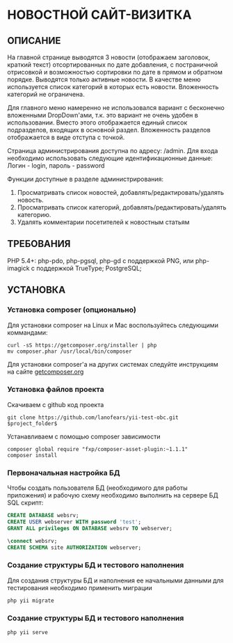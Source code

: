 НОВОСТНОЙ САЙТ-ВИЗИТКА 
======================

ОПИСАНИЕ
--------

На главной странице выводятся 3 новости (отображаем заголовок, краткий текст) отсортированных по дате добавления, с постраничной отрисовкой и возможностью сортировки по дате в прямом и обратном порядке. 
Выводятся только активные новости. В качестве меню используется список категорий в которых есть новости. Вложенность категорий не ограничена.

Для главного меню намеренно не использовался вариант с бесконечно вложенными DropDown'ами, т.к. это вариант не очень удобен в использовании.
Вместо этого отображается единый список подразделов, входящих в основной раздел. Вложенность разделов отображается в виде отступа с точкой.
 
Страница администрирования доступна по адресу: /admin. 
Для входа необходимо использовать следующие идентификационные данные:
Логин - login, пароль - password

Функции доступные в разделе администрирования:
1.  Просматривать список новостей, добавлять/редактировать/удалять новость.
2.  Просматривать список категорий, добавлять/редактировать/удалять категорию.
3.  Удалять комментарии посетителей к новостным статьям

ТРЕБОВАНИЯ
----------

PHP 5.4+: php-pdo, php-pgsql, php-gd с поддержкой PNG, или php-imagick с поддержкой TrueType; 
PostgreSQL;


УСТАНОВКА
---------

### Установка composer (опционально)

Для установки composer на Linux и Mac воспользуйтесь следующими коммандами:

~~~
curl -sS https://getcomposer.org/installer | php
mv composer.phar /usr/local/bin/composer
~~~

Для установки composer'а на других системах следуйте инструкциям на сайте [getcomposer.org](https://getcomposer.org/download/)

### Установка файлов проекта

Скачиваем с github код проекта

~~~
git clone https://github.com/lanofears/yii-test-obc.git $project_folder$
~~~

Устанавливаем с помощью composer зависимости

~~~
composer global require "fxp/composer-asset-plugin:~1.1.1"
composer install
~~~

### Первоначальная настройка БД

Чтобы создать пользователя БД (необходимого для работы приложения) и рабочую схему необходимо выполнить на сервере БД SQL скрипт:   

```sql
CREATE DATABASE websrv;
CREATE USER webserver WITH password 'test';
GRANT ALL privileges ON DATABASE websrv TO webserver;

\connect websrv;
CREATE SCHEMA site AUTHORIZATION webserver;
```

### Создание структуры БД и тестового наполнения

Для создания структуры БД и наполнения ее начальными данными для тестирования необходимо применить миграции

~~~
php yii migrate
~~~


### Создание структуры БД и тестового наполнения

~~~
php yii serve
~~~

